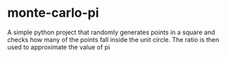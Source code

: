 # monte-carlo-pi
A simple python project that randomly generates points in a square and checks how many of the points fall inside the unit circle. The ratio is then used to approximate the value of pi
